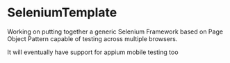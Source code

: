 # SeleniumTemplate

Working on putting together a generic Selenium Framework based on Page Object Pattern capable of testing across multiple browsers.

It will eventually have support for appium mobile testing too
